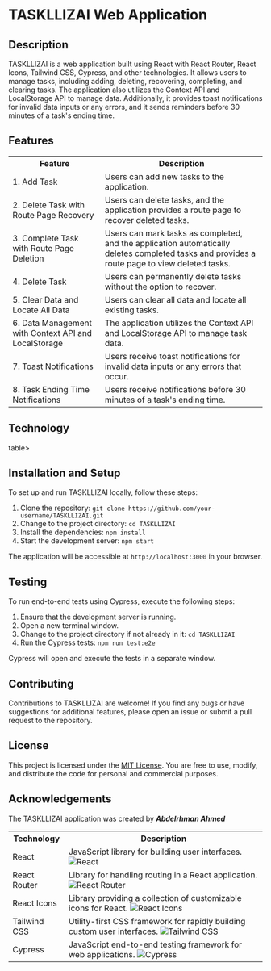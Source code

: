 # TASKLLIZAI Web Application

## Description

TASKLLIZAI is a web application built using React with React Router, React Icons, Tailwind CSS, Cypress, and other technologies. It allows users to manage tasks, including adding, deleting, recovering, completing, and clearing tasks. The application also utilizes the Context API and LocalStorage API to manage data. Additionally, it provides toast notifications for invalid data inputs or any errors, and it sends reminders before 30 minutes of a task's ending time.

## Features

<table>
  <tr>
    <th>Feature</th>
    <th>Description</th>
  </tr>
  <tr>
    <td>1. Add Task</td>
    <td>Users can add new tasks to the application.</td>
  </tr>
  <tr>
    <td>2. Delete Task with Route Page Recovery</td>
    <td>Users can delete tasks, and the application provides a route page to recover deleted tasks.</td>
  </tr>
  <tr>
    <td>3. Complete Task with Route Page Deletion</td>
    <td>Users can mark tasks as completed, and the application automatically deletes completed tasks and provides a route page to view deleted tasks.</td>
  </tr>
  <tr>
    <td>4. Delete Task</td>
    <td>Users can permanently delete tasks without the option to recover.</td>
  </tr>
  <tr>
    <td>5. Clear Data and Locate All Data</td>
    <td>Users can clear all data and locate all existing tasks.</td>
  </tr>
  <tr>
    <td>6. Data Management with Context API and LocalStorage</td>
    <td>The application utilizes the Context API and LocalStorage API to manage task data.</td>
  </tr>
  <tr>
    <td>7. Toast Notifications</td>
    <td>Users receive toast notifications for invalid data inputs or any errors that occur.</td>
  </tr>
  <tr>
    <td>8. Task Ending Time Notifications</td>
    <td>Users receive notifications before 30 minutes of a task's ending time.</td>
  </tr>
</table>

## Technology

<table>
  <tr>
    <th>Technology</th>
    <th>Description</th>
  </tr>
  <tr>
    <td>React</td>
    <td>JavaScript library for building user interfaces. <img src="https://cdn.jsdelivr.net/gh/devicons/devicon/icons/react/react-original.svg" alt="React"></td>
  </tr>
  <tr>
    <td>React Router</td>
    <td>Library for handling routing in a React application. <img src="https://example.com/path/to/react-router-logo.png" alt="React Router"></td>
  </tr>
  <tr>
    <td>React Icons</td>
    <td>Library providing a collection of customizable icons for React. <img src="https://example.com/path/to/react-icons-logo.png" alt="React Icons"></td>
  </tr>
  <tr>
    <td>Tailwind CSS</td>
    <td>Utility-first CSS framework for rapidly building custom user interfaces. <img src="https://example.com/path/to/tailwind-css-logo.png" alt="Tailwind CSS"></td>
  </tr>
  <tr>
    <td>Cypress</td>
    <td>JavaScript end-to-end testing framework for web applications. <img src="https://example.com/path/to/cypress-logo.png" alt="Cypress"></td>
  </tr>
</

table>

## Installation and Setup

To set up and run TASKLLIZAI locally, follow these steps:

1. Clone the repository: `git clone https://github.com/your-username/TASKLLIZAI.git`
2. Change to the project directory: `cd TASKLLIZAI`
3. Install the dependencies: `npm install`
4. Start the development server: `npm start`

The application will be accessible at `http://localhost:3000` in your browser.

## Testing

To run end-to-end tests using Cypress, execute the following steps:

1. Ensure that the development server is running.
2. Open a new terminal window.
3. Change to the project directory if not already in it: `cd TASKLLIZAI`
4. Run the Cypress tests: `npm run test:e2e`

Cypress will open and execute the tests in a separate window.

## Contributing

Contributions to TASKLLIZAI are welcome! If you find any bugs or have suggestions for additional features, please open an issue or submit a pull request to the repository.

## License

This project is licensed under the [MIT License](https://opensource.org/licenses/MIT). You are free to use, modify, and distribute the code for personal and commercial purposes.

## Acknowledgements

The TASKLLIZAI application was created by **_Abdelrhman Ahmed_**
